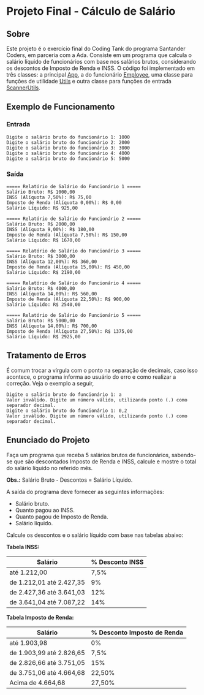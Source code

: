# Projeto Final - Cálculo de Salário

## Sobre

Este projeto é o exercício final do Coding Tank do programa Santander Coders, em parceria com a Ada. Consiste em um programa que calcula o salário líquido de funcionários com base nos salários brutos, considerando os descontos de Imposto de Renda e INSS. O código foi implementado em três classes: a principal [App](./src/App.java), a do funcionário [Employee](./src/Employee.java), uma classe para funções de utilidade [Utils](./src/Utils.java) e outra classe para funções de entrada [ScannerUtils](./src/ScannerUtils.java).

## Exemplo de Funcionamento

### Entrada

```
Digite o salário bruto do funcionário 1: 1000
Digite o salário bruto do funcionário 2: 2000
Digite o salário bruto do funcionário 3: 3000
Digite o salário bruto do funcionário 4: 4000
Digite o salário bruto do funcionário 5: 5000
```

### Saída

```
===== Relatório de Salário do Funcionário 1 =====
Salário Bruto: R$ 1000,00
INSS (Alíquota 7,50%): R$ 75,00
Imposto de Renda (Alíquota 0,00%): R$ 0,00
Salário Líquido: R$ 925,00

===== Relatório de Salário do Funcionário 2 =====
Salário Bruto: R$ 2000,00
INSS (Alíquota 9,00%): R$ 180,00
Imposto de Renda (Alíquota 7,50%): R$ 150,00
Salário Líquido: R$ 1670,00

===== Relatório de Salário do Funcionário 3 =====
Salário Bruto: R$ 3000,00
INSS (Alíquota 12,00%): R$ 360,00
Imposto de Renda (Alíquota 15,00%): R$ 450,00
Salário Líquido: R$ 2190,00

===== Relatório de Salário do Funcionário 4 =====
Salário Bruto: R$ 4000,00
INSS (Alíquota 14,00%): R$ 560,00
Imposto de Renda (Alíquota 22,50%): R$ 900,00
Salário Líquido: R$ 2540,00

===== Relatório de Salário do Funcionário 5 =====
Salário Bruto: R$ 5000,00
INSS (Alíquota 14,00%): R$ 700,00
Imposto de Renda (Alíquota 27,50%): R$ 1375,00
Salário Líquido: R$ 2925,00
```

## Tratamento de Erros

É comum trocar a vírgula com o ponto na separação de decimais, caso isso acontece, o programa informa ao usuário do erro e como realizar a correção. Veja o exemplo a seguir,

```
Digite o salário bruto do funcionário 1: a
Valor inválido. Digite um número válido, utilizando ponto (.) como separador decimal.
Digite o salário bruto do funcionário 1: 0,2
Valor inválido. Digite um número válido, utilizando ponto (.) como separador decimal.
```

## Enunciado do Projeto

Faça um programa que receba 5 salários brutos de funcionários, sabendo-se que são descontados Imposto de Renda e INSS, calcule e mostre o total do salário líquido no referido mês.

**Obs.:** Salário Bruto - Descontos = Salário Líquido.

A saída do programa deve fornecer as seguintes informações:

- Salário bruto.
- Quanto pagou ao INSS.
- Quanto pagou de Imposto de Renda.
- Salário líquido.

Calcule os descontos e o salário líquido com base nas tabelas abaixo:

**Tabela INSS:**

| Salário                  | % Desconto INSS |
| ------------------------ | --------------- |
| até 1.212,00             | 7,5%            |
| de 1.212,01 até 2.427,35 | 9%              |
| de 2.427,36 até 3.641,03 | 12%             |
| de 3.641,04 até 7.087,22 | 14%             |

**Tabela Imposto de Renda:**

| Salário                  | % Desconto Imposto de Renda |
| ------------------------ | --------------------------- |
| até 1.903,98             | 0%                          |
| de 1.903,99 até 2.826,65 | 7,5%                        |
| de 2.826,66 até 3.751,05 | 15%                         |
| de 3.751,06 até 4.664,68 | 22,50%                      |
| Acima de 4.664,68        | 27,50%                      |
